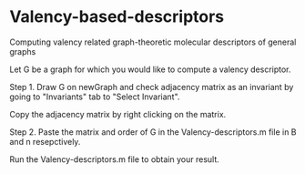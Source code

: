 # Valency-based-descriptors
Computing valency related graph-theoretic molecular descriptors of general graphs

Let G be a graph for which you would like to compute a valency descriptor.

Step 1. Draw G on newGraph and check adjacency matrix as an invariant by going to "Invariants" tab to "Select Invariant".

Copy the adjacency matrix by right clicking on the matrix.

Step 2. Paste the matrix and order of G in the Valency-descriptors.m file in B and n resepctively.

Run the Valency-descriptors.m file to obtain your result.
